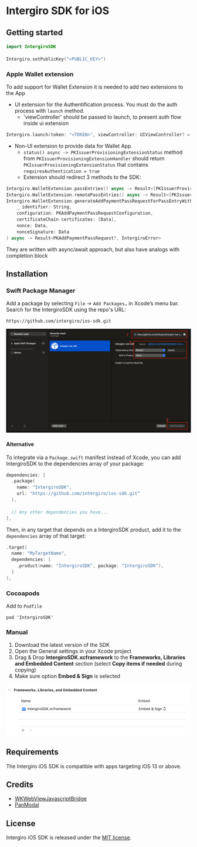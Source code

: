 # Intergiro SDK for iOS

## Getting started

```swift
import IntergiroSDK

Intergiro.setPublicKey("<PUBLIC_KEY>")
```

### Apple Wallet extension

To add support for Wallet Extension it is needed to add two extensions to the App

 - UI extension for the Authentification process. You must do the auth process with `launch` method. 
    - 'viewController' should be passed to launch, to present auth flow inside ui extension
```swift
Intergiro.launch(token: "<TOKEN>", viewController: UIViewController? = nil, completion: (([String: Any]?, Error?) -> Void)?)
```

- Non-UI extension to provide data for Wallet App. 
    - `status() async -> PKIssuerProvisioningExtensionStatus` method from `PKIssuerProvisioningExtensionHandler` should return `PKIssuerProvisioningExtensionStatus` that contains `requiresAuthentication = true`
    - Extension should redirect 3 methods to the SDK:
```swift
Intergiro.WalletExtension.passEntries() async -> Result<[PKIssuerProvisioningExtensionPaymentPassEntry], IntergiroError>
Intergiro.WalletExtension.remotePassEntries() async -> Result<[PKIssuerProvisioningExtensionPaymentPassEntry], IntergiroError>
Intergiro.WalletExtension.generateAddPaymentPassRequestForPassEntryWithIdentifier(
    _ identifier: String,
    configuration: PKAddPaymentPassRequestConfiguration,
    certificateChain certificates: [Data],
    nonce: Data,
    nonceSignature: Data
) async -> Result<PKAddPaymentPassRequest?, IntergiroError>
```
They are written with async/await approach, but also have analogs with completion block

## Installation

### Swift Package Manager

Add a package by selecting `File` → `Add Packages…` in Xcode’s menu bar.
Search for the IntergiroSDK using the repo's URL:
```console
https://github.com/intergiro/ios-sdk.git
```

![Xcode Project Add Package](Images/xcode-spm.png)

#### Alternative

To integrate via a `Package.swift` manifest instead of Xcode, you can add
IntergiroSDK to the dependencies array of your package:

```swift
dependencies: [
  .package(
    name: "IntergiroSDK",
    url: "https://github.com/intergiro/ios-sdk.git"
  ),

  // Any other dependencies you have...
],
```

Then, in any target that depends on a IntergiroSDK product, add it to the `dependencies`
array of that target:

```swift
.target(
  name: "MyTargetName",
  dependencies: [
    .product(name: "IntergiroSDK", package: "IntergiroSDK"),
  ]
),
```

### Cocoapods

Add to `Podfile`
```
pod 'IntergiroSDK'
```

### Manual

1. Download the latest version of the SDK
2. Open the General settings in your Xcode project
3. Drag & Drop **IntergiroSDK.xcframework** to the **Frameworks, Libraries and Embedded Content** section (select **Copy items if needed** during copying)
4. Make sure option **Embed & Sign** is selected

![Xcode Project](Images/xcode-project-framework.png)

## Requirements
The Intergiro iOS SDK is compatible with apps targeting iOS 13 or above.

## Credits
 - [WKWebViewJavascriptBridge](https://github.com/Lision/WKWebViewJavascriptBridge)
 - [PanModal](https://github.com/slackhq/PanModal)

## License

Intergiro iOS SDK is released under the [MIT license](LICENSE.md).
